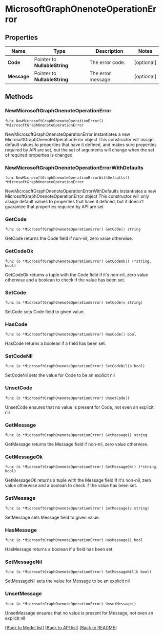 # MicrosoftGraphOnenoteOperationError

## Properties

Name | Type | Description | Notes
------------ | ------------- | ------------- | -------------
**Code** | Pointer to **NullableString** | The error code. | [optional] 
**Message** | Pointer to **NullableString** | The error message. | [optional] 

## Methods

### NewMicrosoftGraphOnenoteOperationError

`func NewMicrosoftGraphOnenoteOperationError() *MicrosoftGraphOnenoteOperationError`

NewMicrosoftGraphOnenoteOperationError instantiates a new MicrosoftGraphOnenoteOperationError object
This constructor will assign default values to properties that have it defined,
and makes sure properties required by API are set, but the set of arguments
will change when the set of required properties is changed

### NewMicrosoftGraphOnenoteOperationErrorWithDefaults

`func NewMicrosoftGraphOnenoteOperationErrorWithDefaults() *MicrosoftGraphOnenoteOperationError`

NewMicrosoftGraphOnenoteOperationErrorWithDefaults instantiates a new MicrosoftGraphOnenoteOperationError object
This constructor will only assign default values to properties that have it defined,
but it doesn't guarantee that properties required by API are set

### GetCode

`func (o *MicrosoftGraphOnenoteOperationError) GetCode() string`

GetCode returns the Code field if non-nil, zero value otherwise.

### GetCodeOk

`func (o *MicrosoftGraphOnenoteOperationError) GetCodeOk() (*string, bool)`

GetCodeOk returns a tuple with the Code field if it's non-nil, zero value otherwise
and a boolean to check if the value has been set.

### SetCode

`func (o *MicrosoftGraphOnenoteOperationError) SetCode(v string)`

SetCode sets Code field to given value.

### HasCode

`func (o *MicrosoftGraphOnenoteOperationError) HasCode() bool`

HasCode returns a boolean if a field has been set.

### SetCodeNil

`func (o *MicrosoftGraphOnenoteOperationError) SetCodeNil(b bool)`

 SetCodeNil sets the value for Code to be an explicit nil

### UnsetCode
`func (o *MicrosoftGraphOnenoteOperationError) UnsetCode()`

UnsetCode ensures that no value is present for Code, not even an explicit nil
### GetMessage

`func (o *MicrosoftGraphOnenoteOperationError) GetMessage() string`

GetMessage returns the Message field if non-nil, zero value otherwise.

### GetMessageOk

`func (o *MicrosoftGraphOnenoteOperationError) GetMessageOk() (*string, bool)`

GetMessageOk returns a tuple with the Message field if it's non-nil, zero value otherwise
and a boolean to check if the value has been set.

### SetMessage

`func (o *MicrosoftGraphOnenoteOperationError) SetMessage(v string)`

SetMessage sets Message field to given value.

### HasMessage

`func (o *MicrosoftGraphOnenoteOperationError) HasMessage() bool`

HasMessage returns a boolean if a field has been set.

### SetMessageNil

`func (o *MicrosoftGraphOnenoteOperationError) SetMessageNil(b bool)`

 SetMessageNil sets the value for Message to be an explicit nil

### UnsetMessage
`func (o *MicrosoftGraphOnenoteOperationError) UnsetMessage()`

UnsetMessage ensures that no value is present for Message, not even an explicit nil

[[Back to Model list]](../README.md#documentation-for-models) [[Back to API list]](../README.md#documentation-for-api-endpoints) [[Back to README]](../README.md)


